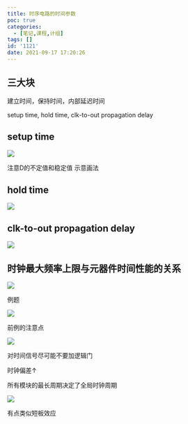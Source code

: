 ```yaml
---
title: 时序电路的时间参数
poc: true
categories:
  - [笔记,课程,计组]
tags: []
id: '1121'
date: 2021-09-17 17:20:26
---
```


## 三大块

建立时间，保持时间，内部延迟时间

setup time, hold time, clk-to-out propagation delay

## setup time

![](https://raw.githubusercontent.com/Valkierja/ALLPIC/main/img/202303172100087.png)

注意D的不定值和稳定值 示意画法

## hold time

![](https://raw.githubusercontent.com/Valkierja/ALLPIC/main/img/202303172100580.png)

## clk-to-out propagation delay

![](https://raw.githubusercontent.com/Valkierja/ALLPIC/main/img/202303172100902.png)

## 时钟最大频率上限与元器件时间性能的关系

![](https://raw.githubusercontent.com/Valkierja/ALLPIC/main/img/202303172100368.png)

例题

![](https://raw.githubusercontent.com/Valkierja/ALLPIC/main/img/202303172101114.png)

前例的注意点

![](https://raw.githubusercontent.com/Valkierja/ALLPIC/main/img/202303172158312.png)

对时间信号尽可能不要加逻辑门

时钟偏差↑

所有模块的最长周期决定了全局时钟周期

![](https://raw.githubusercontent.com/Valkierja/ALLPIC/main/img/202303172101164.png)

有点类似短板效应